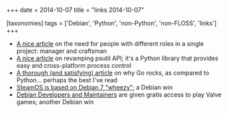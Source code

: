 +++
date = 2014-10-07
title = "links 2014-10-07"

[taxonomies]
tags = ['Debian', 'Python', 'non-Python', 'non-FLOSS', 'links']
+++

-   [A nice article] on the need for people with different roles in a
    single project: manager and craftsman
-   [A nice article][1] on revamping psutil API; it's a Python
    library that provides easy and cross-platform process control
-   [A thorough (and satisfying) article] on why Go rocks, as compared
    to Python... perhaps the best I've read
-   [SteamOS is based on Debian 7 "wheezy"]; a Debian win
-   [Debian Developers and Maintainers] are given gratis access to play
    Valve games; another Debian win

  [A nice article]: http://www.enricozini.org/2014/debian/on-responsibilities
  [1]: http://grodola.blogspot.com/2014/01/psutil-20-porting.html
  [A thorough (and satisfying) article]: https://www.spacemonkey.com/blog/posts/go-space-monkey
  [SteamOS is based on Debian 7 "wheezy"]: http://richardhartmann.de/blog/posts/2013/12/14-SteamOS
  [Debian Developers and Maintainers]: https://lists.debian.org/debian-devel-announce/2014/01/msg00006.html
